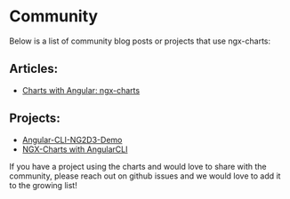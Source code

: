 # Community

Below is a list of community blog posts or projects that use ngx-charts:

## Articles:
* [Charts with Angular: ngx-charts](http://www.beyondjava.net/blog/charts-with-angular-ngx-charts-formerly-ng2d3/#more-6133)

## Projects:
* [Angular-CLI-NG2D3-Demo](https://github.com/marjan-georgiev/Angular-CLI-NG2D3-Demo)
* [NGX-Charts with AngularCLI](https://github.com/stephanrauh/ExploringAngular/tree/master/charts/minimalLineChart)

If you have a project using the charts and would love to share with the community, please reach out on github issues and we would love to add it to the growing list!
